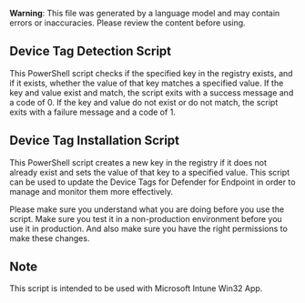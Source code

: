 **Warning**: This file was generated by a language model and may contain errors or inaccuracies. Please review the content before using.

## Device Tag Detection Script

This PowerShell script checks if the specified key in the registry exists, and if it exists, whether the value of that key matches a specified value. If the key and value exist and match, the script exits with a success message and a code of 0. If the key and value do not exist or do not match, the script exits with a failure message and a code of 1.

## Device Tag Installation Script

This PowerShell script creates a new key in the registry if it does not already exist and sets the value of that key to a specified value. This script can be used to update the Device Tags for Defender for Endpoint in order to manage and monitor them more effectively.

Please make sure you understand what you are doing before you use the script. Make sure you test it in a non-production environment before you use it in production. And also make sure you have the right permissions to make these changes.

## Note
This script is intended to be used with Microsoft Intune Win32 App.
